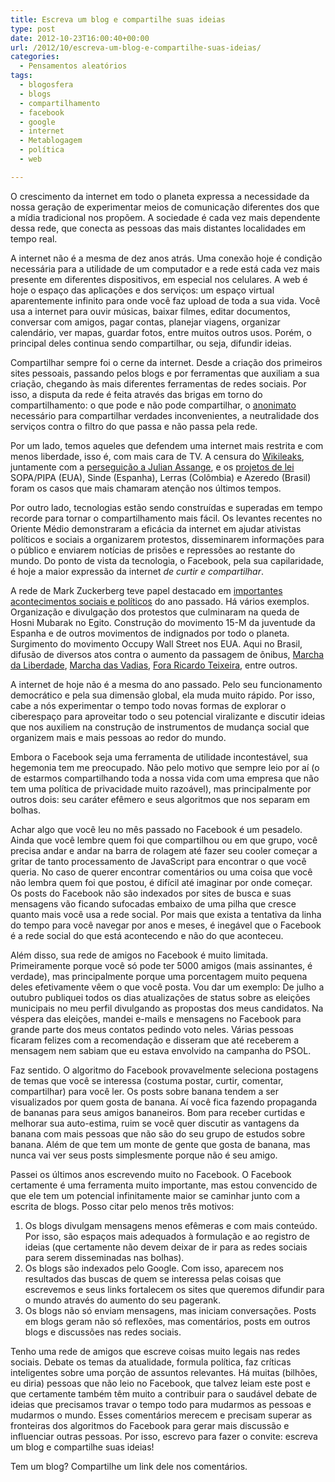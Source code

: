 ```yaml
---
title: Escreva um blog e compartilhe suas ideias
type: post
date: 2012-10-23T16:00:40+00:00
url: /2012/10/escreva-um-blog-e-compartilhe-suas-ideias/
categories:
  - Pensamentos aleatórios
tags:
  - blogosfera
  - blogs
  - compartilhamento
  - facebook
  - google
  - internet
  - Metablogagem
  - política
  - web

---
```

O crescimento da internet em todo o planeta expressa a necessidade da nossa geração de experimentar meios de comunicação diferentes dos que a mídia tradicional nos propõem. A sociedade é cada vez mais dependente dessa rede, que conecta as pessoas das mais distantes localidades em tempo real.

A internet não é a mesma de dez anos atrás. Uma conexão hoje é condição necessária para a utilidade de um computador e a rede está cada vez mais presente em diferentes dispositivos, em especial nos celulares. A web é hoje o espaço das aplicações e dos serviços: um espaço virtual aparentemente infinito para onde você faz upload de toda a sua vida. Você usa a internet para ouvir músicas, baixar filmes, editar documentos, conversar com amigos, pagar contas, planejar viagens, organizar calendário, ver mapas, guardar fotos, entre muitos outros usos. Porém, o principal deles continua sendo compartilhar, ou seja, difundir ideias.

Compartilhar sempre foi o cerne da internet. Desde a criação dos primeiros sites pessoais, passando pelos blogs e por ferramentas que auxiliam a sua criação, chegando às mais diferentes ferramentas de redes sociais. Por isso, a disputa da rede é feita através das brigas em torno do compartilhamento: o que pode e não pode compartilhar, o [anonimato][1] necessário para compartilhar verdades inconvenientes, a neutralidade dos serviços contra o filtro do que passa e não passa pela rede.

Por um lado, temos aqueles que defendem uma internet mais restrita e com menos liberdade, isso é, com mais cara de TV. A censura do [Wikileaks][2], juntamente com a [perseguição a Julian Assange][3], e os [projetos de lei][4] SOPA/PIPA (EUA), Sinde (Espanha), Lerras (Colômbia) e Azeredo (Brasil) foram os casos que mais chamaram atenção nos últimos tempos.

Por outro lado, tecnologias estão sendo construídas e superadas em tempo recorde para tornar o compartilhamento mais fácil. Os levantes recentes no Oriente Médio demonstraram a eficácia da internet em ajudar ativistas políticos e sociais a organizarem protestos, disseminarem informações para o público e enviarem notícias de prisões e repressões ao restante do mundo. Do ponto de vista da tecnologia, o Facebook, pela sua capilaridade, é hoje a maior expressão da internet _de curtir e compartilhar_.

A rede de Mark Zuckerberg teve papel destacado em [importantes acontecimentos sociais e políticos][5] do ano passado. Há vários exemplos. Organização e divulgação dos protestos que culminaram na queda de Hosni Mubarak no Egito. Construção do movimento 15-M da juventude da Espanha e de outros movimentos de indignados por todo o planeta. Surgimento do movimento Occupy Wall Street nos EUA. Aqui no Brasil, difusão de diversos atos contra o aumento da passagem de ônibus, [Marcha da Liberdade][6], [Marcha das Vadias][7], [Fora Ricardo Teixeira][8], entre outros.

A internet de hoje não é a mesma do ano passado. Pelo seu funcionamento democrático e pela sua dimensão global, ela muda muito rápido. Por isso, cabe a nós experimentar o tempo todo novas formas de explorar o ciberespaço para aproveitar todo o seu potencial viralizante e discutir ideias que nos auxiliem na construção de instrumentos de mudança social que organizem mais e mais pessoas ao redor do mundo.

Embora o Facebook seja uma ferramenta de utilidade incontestável, sua hegemonia tem me preocupado. Não pelo motivo que sempre leio por aí (o de estarmos compartilhando toda a nossa vida com uma empresa que não tem uma política de privacidade muito razoável), mas principalmente por outros dois: seu caráter efêmero e seus algoritmos que nos separam em bolhas.

Achar algo que você leu no mês passado no Facebook é um pesadelo. Ainda que você lembre quem foi que compartilhou ou em que grupo, você precisa andar e andar na barra de rolagem até fazer seu cooler começar a gritar de tanto processamento de JavaScript para encontrar o que você queria. No caso de querer encontrar comentários ou uma coisa que você não lembra quem foi que postou, é difícil até imaginar por onde começar. Os posts do Facebook não são indexados por sites de busca e suas mensagens vão ficando sufocadas embaixo de uma pilha que cresce quanto mais você usa a rede social. Por mais que exista a tentativa da linha do tempo para você navegar por anos e meses, é inegável que o Facebook é a rede social do que está acontecendo e não do que aconteceu.

Além disso, sua rede de amigos no Facebook é muito limitada. Primeiramente porque você só pode ter 5000 amigos (mais assinantes, é verdade), mas principalmente porque uma porcentagem muito pequena deles efetivamente vêem o que você posta. Vou dar um exemplo: De julho a outubro publiquei todos os dias atualizações de status sobre as eleições municipais no meu perfil divulgando as propostas dos meus candidatos. Na véspera das eleições, mandei e-mails e mensagens no Facebook para grande parte dos meus contatos pedindo voto neles. Várias pessoas ficaram felizes com a recomendação e disseram que até receberem a mensagem nem sabiam que eu estava envolvido na campanha do PSOL.

Faz sentido. O algoritmo do Facebook provavelmente seleciona postagens de temas que você se interessa (costuma postar, curtir, comentar, compartilhar) para você ler. Os posts sobre banana tendem a ser visualizados por quem gosta de banana. Aí você fica fazendo propaganda de bananas para seus amigos bananeiros. Bom para receber curtidas e melhorar sua auto-estima, ruim se você quer discutir as vantagens da banana com mais pessoas que não são do seu grupo de estudos sobre banana. Além de que tem um monte de gente que gosta de banana, mas nunca vai ver seus posts simplesmente porque não é seu amigo.

Passei os últimos anos escrevendo muito no Facebook. O Facebook certamente é uma ferramenta muito importante, mas estou convencido de que ele tem um potencial infinitamente maior se caminhar junto com a escrita de blogs. Posso citar pelo menos três motivos:

  1. Os blogs divulgam mensagens menos efêmeras e com mais conteúdo. Por isso, são espaços mais adequados à formulação e ao registro de ideias (que certamente não devem deixar de ir para as redes sociais para serem disseminadas nas bolhas).
  2. Os blogs são indexados pelo Google. Com isso, aparecem nos resultados das buscas de quem se interessa pelas coisas que escrevemos e seus links fortalecem os sites que queremos difundir para o mundo através do aumento do seu pagerank.
  3. Os blogs não só enviam mensagens, mas iniciam conversações. Posts em blogs geram não só reflexões, mas comentários, posts em outros blogs e discussões nas redes sociais.

Tenho uma rede de amigos que escreve coisas muito legais nas redes sociais. Debate os temas da atualidade, formula política, faz críticas inteligentes sobre uma porção de assuntos relevantes. Há muitas (bilhões, eu diria) pessoas que não leio no Facebook, que talvez leiam este post e que certamente também têm muito a contribuir para o saudável debate de ideias que precisamos travar o tempo todo para mudarmos as pessoas e mudarmos o mundo. Esses comentários merecem e precisam superar as fronteiras dos algoritmos do Facebook para gerar mais discussão e influenciar outras pessoas. Por isso, escrevo para fazer o convite: escreva um blog e compartilhe suas ideias!

Tem um blog? Compartilhe um link dele nos comentários.

 [1]: /2011/08/em-defesa-dos-pseudonimos/
 [2]: http://juntos.org.br/2011/04/o-que-aprendemos-com-o-wikileaks/
 [3]: http://juntos.org.br/2012/08/assange-livre/
 [4]: http://juntos.org.br/2012/01/nao-a-lei-sopa/
 [5]: http://juntos.org.br/2011/04/a-cultura-digital-nas-lutas-sociais/
 [6]: http://juntos.org.br/2011/06/hoje-marchamos-juntos-pela-liberdade/
 [7]: http://juntos.org.br/2011/06/marcha-das-vadias-%E2%80%9Cnao-nos-digam-como-nos-vestir-digam-aos-homens-para-nao-estuprarem-%E2%80%9D/
 [8]: http://juntos.org.br/2011/08/juntos-no-foraricardoteixeira/


